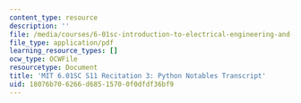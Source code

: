 ```yaml
---
content_type: resource
description: ''
file: /media/courses/6-01sc-introduction-to-electrical-engineering-and-computer-science-i-spring-2011/18076b706266d68515700f0dfdf36bf9_MIT6_01SC_rec3_300k.pdf
file_type: application/pdf
learning_resource_types: []
ocw_type: OCWFile
resourcetype: Document
title: 'MIT 6.01SC S11 Recitation 3: Python Notables Transcript'
uid: 18076b70-6266-d685-1570-0f0dfdf36bf9
---
```

